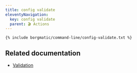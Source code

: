 ```yaml
---
title: config validate
eleventyNavigation:
  key: config validate
  parent: 🎬 Actions
---
```


```
{% include borgmatic/command-line/config-validate.txt %}
```


## Related documentation

 * [Validation](https://torsion.org/borgmatic/how-to/set-up-backups/#validation)
